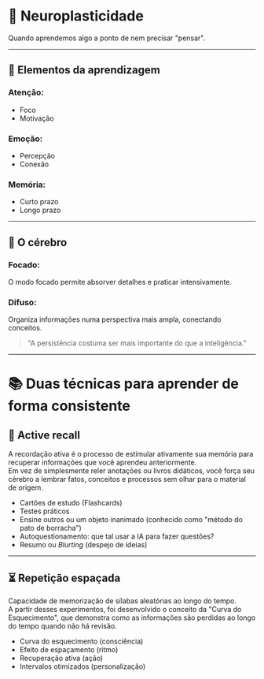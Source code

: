 # 🧠 Neuroplasticidade

Quando aprendemos algo a ponto de nem precisar "pensar".

---

## 🧩 Elementos da aprendizagem

### Atenção:
- Foco  
- Motivação  

### Emoção:
- Percepção  
- Conexão  

### Memória:
- Curto prazo  
- Longo prazo  

---

## 🧠 O cérebro

### Focado:
O modo focado permite absorver detalhes e praticar intensivamente.

### Difuso:
Organiza informações numa perspectiva mais ampla, conectando conceitos.

> "A persistência costuma ser mais importante do que a inteligência."

---

# 📚 Duas técnicas para aprender de forma consistente

## 🔁 Active recall

A recordação ativa é o processo de estimular ativamente sua memória para recuperar informações que você aprendeu anteriormente.  
Em vez de simplesmente reler anotações ou livros didáticos, você força seu cérebro a lembrar fatos, conceitos e processos sem olhar para o material de origem.

- Cartões de estudo (Flashcards)  
- Testes práticos  
- Ensine outros ou um objeto inanimado (conhecido como "método do pato de borracha")  
- Autoquestionamento: que tal usar a IA para fazer questões?  
- Resumo ou *Blurting* (despejo de ideias)  

---

## ⏳ Repetição espaçada

Capacidade de memorização de sílabas aleatórias ao longo do tempo.  
A partir desses experimentos, foi desenvolvido o conceito da "Curva do Esquecimento", que demonstra como as informações são perdidas ao longo do tempo quando não há revisão.

- Curva do esquecimento (consciência)  
- Efeito de espaçamento (ritmo)  
- Recuperação ativa (ação)  
- Intervalos otimizados (personalização)  